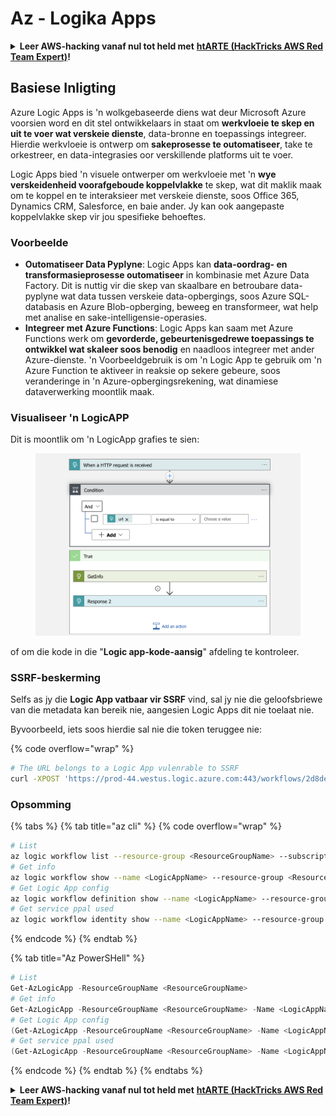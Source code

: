 # Az - Logika Apps

<details>

<summary><strong>Leer AWS-hacking vanaf nul tot held met</strong> <a href="https://training.hacktricks.xyz/courses/arte"><strong>htARTE (HackTricks AWS Red Team Expert)</strong></a><strong>!</strong></summary>

Ander maniere om HackTricks te ondersteun:

* As jy wil sien dat jou **maatskappy geadverteer word in HackTricks** of **HackTricks aflaai in PDF-formaat** Kyk na die [**INSKRYWINGSPLANNE**](https://github.com/sponsors/carlospolop)!
* Kry die [**amptelike PEASS & HackTricks swag**](https://peass.creator-spring.com)
* Ontdek [**Die PEASS Familie**](https://opensea.io/collection/the-peass-family), ons versameling eksklusiewe [**NFTs**](https://opensea.io/collection/the-peass-family)
* **Sluit aan by die** 💬 [**Discord-groep**](https://discord.gg/hRep4RUj7f) of die [**telegram-groep**](https://t.me/peass) of **volg** ons op **Twitter** 🐦 [**@hacktricks\_live**](https://twitter.com/hacktricks\_live)**.**
* **Deel jou haktruuks deur PR's in te dien by die** [**HackTricks**](https://github.com/carlospolop/hacktricks) en [**HackTricks Cloud**](https://github.com/carlospolop/hacktricks-cloud) github-opslag.

</details>

## Basiese Inligting

Azure Logic Apps is 'n wolkgebaseerde diens wat deur Microsoft Azure voorsien word en dit stel ontwikkelaars in staat om **werkvloeie te skep en uit te voer wat verskeie dienste**, data-bronne en toepassings integreer. Hierdie werkvloeie is ontwerp om **sakeprosesse te outomatiseer**, take te orkestreer, en data-integrasies oor verskillende platforms uit te voer.

Logic Apps bied 'n visuele ontwerper om werkvloeie met 'n **wye verskeidenheid voorafgeboude koppelvlakke** te skep, wat dit maklik maak om te koppel en te interaksieer met verskeie dienste, soos Office 365, Dynamics CRM, Salesforce, en baie ander. Jy kan ook aangepaste koppelvlakke skep vir jou spesifieke behoeftes.

### Voorbeelde

* **Outomatiseer Data Pyplyne**: Logic Apps kan **data-oordrag- en transformasieprosesse outomatiseer** in kombinasie met Azure Data Factory. Dit is nuttig vir die skep van skaalbare en betroubare data-pyplyne wat data tussen verskeie data-opbergings, soos Azure SQL-databasis en Azure Blob-opberging, beweeg en transformeer, wat help met analise en sake-intelligensie-operasies.
* **Integreer met Azure Functions**: Logic Apps kan saam met Azure Functions werk om **gevorderde, gebeurtenisgedrewe toepassings te ontwikkel wat skaleer soos benodig** en naadloos integreer met ander Azure-dienste. 'n Voorbeeldgebruik is om 'n Logic App te gebruik om 'n Azure Function te aktiveer in reaksie op sekere gebeure, soos veranderinge in 'n Azure-opbergingsrekening, wat dinamiese dataverwerking moontlik maak.

### Visualiseer 'n LogicAPP

Dit is moontlik om 'n LogicApp grafies te sien:

<figure><img src="../../../.gitbook/assets/image (197).png" alt=""><figcaption></figcaption></figure>

of om die kode in die "**Logic app-kode-aansig**" afdeling te kontroleer.

### SSRF-beskerming

Selfs as jy die **Logic App vatbaar vir SSRF** vind, sal jy nie die geloofsbriewe van die metadata kan bereik nie, aangesien Logic Apps dit nie toelaat nie.

Byvoorbeeld, iets soos hierdie sal nie die token teruggee nie:

{% code overflow="wrap" %}
```bash
# The URL belongs to a Logic App vulenrable to SSRF
curl -XPOST 'https://prod-44.westus.logic.azure.com:443/workflows/2d8de4be6e974123adf0b98159966644/triggers/manual/paths/invoke?api-version=2016-10-01&sp=%2Ftriggers%2Fmanual%2Frun&sv=1.0&sig=_8_oqqsCXc0u2c7hNjtSZmT0uM4Xi3hktw6Uze0O34s' -d '{"url": "http://169.254.169.254/metadata/identity/oauth2/token?api-version=2018-02-01&resource=https://management.azure.com/"}' -H "Content-type: application/json" -v
```
### Opsomming

{% tabs %}
{% tab title="az cli" %}
{% code overflow="wrap" %}
```bash
# List
az logic workflow list --resource-group <ResourceGroupName> --subscription <SubscriptionID> --output table
# Get info
az logic workflow show --name <LogicAppName> --resource-group <ResourceGroupName> --subscription <SubscriptionID>
# Get Logic App config
az logic workflow definition show --name <LogicAppName> --resource-group <ResourceGroupName> --subscription <SubscriptionID>
# Get service ppal used
az logic workflow identity show --name <LogicAppName> --resource-group <ResourceGroupName> --subscription <SubscriptionID>
```
{% endcode %}
{% endtab %}

{% tab title="Az PowerSHell" %}
```powershell
# List
Get-AzLogicApp -ResourceGroupName <ResourceGroupName>
# Get info
Get-AzLogicApp -ResourceGroupName <ResourceGroupName> -Name <LogicAppName>
# Get Logic App config
(Get-AzLogicApp -ResourceGroupName <ResourceGroupName> -Name <LogicAppName>).Definition | ConvertTo-Json
# Get service ppal used
(Get-AzLogicApp -ResourceGroupName <ResourceGroupName> -Name <LogicAppName>).Identity
```
{% endcode %}
{% endtab %}
{% endtabs %}

<details>

<summary><strong>Leer AWS-hacking vanaf nul tot held met</strong> <a href="https://training.hacktricks.xyz/courses/arte"><strong>htARTE (HackTricks AWS Red Team Expert)</strong></a><strong>!</strong></summary>

Ander maniere om HackTricks te ondersteun:

* As jy wil sien dat jou **maatskappy geadverteer word in HackTricks** of **HackTricks aflaai in PDF-formaat** Kyk na die [**INSKRYWINGSPLANNE**](https://github.com/sponsors/carlospolop)!
* Kry die [**amptelike PEASS & HackTricks swag**](https://peass.creator-spring.com)
* Ontdek [**Die PEASS Familie**](https://opensea.io/collection/the-peass-family), ons versameling eksklusiewe [**NFTs**](https://opensea.io/collection/the-peass-family)
* **Sluit aan by die** 💬 [**Discord-groep**](https://discord.gg/hRep4RUj7f) of die [**telegram-groep**](https://t.me/peass) of **volg** ons op **Twitter** 🐦 [**@hacktricks\_live**](https://twitter.com/hacktricks\_live)**.**
* **Deel jou haktruuks deur PR's in te dien by die** [**HackTricks**](https://github.com/carlospolop/hacktricks) en [**HackTricks Cloud**](https://github.com/carlospolop/hacktricks-cloud) github-opslag. 

</details>
